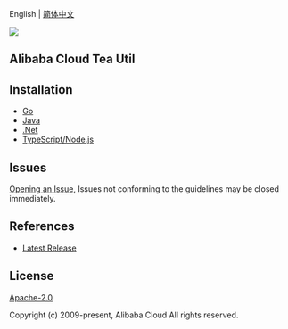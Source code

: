 English | [简体中文](README-CN.md)

![](https://aliyunsdk-pages.alicdn.com/icons/AlibabaCloud.svg)

## Alibaba Cloud Tea Util

## Installation

- [Go](./golang/README.md)
- [Java](./java/README.md)
- [.Net](./csharp/README.md)
- [TypeScript/Node.js](./ts/README.md)

## Issues
[Opening an Issue](), Issues not conforming to the guidelines may be closed immediately.

## References
* [Latest Release]()

## License
[Apache-2.0](http://www.apache.org/licenses/LICENSE-2.0)

Copyright (c) 2009-present, Alibaba Cloud All rights reserved.
